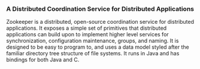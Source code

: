 ### A Distributed Coordination Service for Distributed Applications

Zookeeper is a distributed, open-source coordination service for distributed applications. It exposes a simple set of primitives that distributed applications can build upon to implement higher level services for synchronization, configuration maintenance, groups, and naming. It is designed to be easy to program to, and uses a data model styled after the familiar directory tree structure of file systems. It runs in Java and has bindings for both Java and C. 

